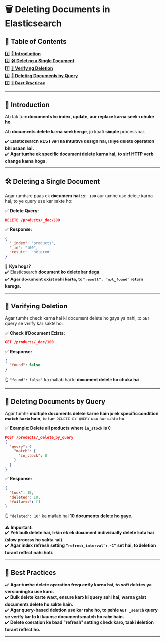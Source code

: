 # 🗑️ **Deleting Documents in Elasticsearch**  

## 📌 **Table of Contents**  

1️⃣ **[🔹 Introduction](#1)**  
2️⃣ **[🛠️ Deleting a Single Document](#2)**  
3️⃣ **[🚀 Verifying Deletion](#3)**  
4️⃣ **[📝 Deleting Documents by Query](#4)**  
5️⃣ **[🎯 Best Practices](#5)**  

---

## 🔹 **Introduction**  <a id="1"></a>
Ab tak tum **documents ko index, update, aur replace karna seekh chuke ho**.  

Ab **documents delete karna seekhenge**, jo kaafi **simple** process hai.  

✔️ **Elasticsearch REST API ka intuitive design hai, isliye delete operation bhi asaan hai.**  
✔️ **Agar tumhe ek specific document delete karna hai, to sirf HTTP verb change karna hoga.**  

---

## 🛠️ **Deleting a Single Document**  <a id="2"></a>

Agar tumhare paas ek **document hai `id: 100`** aur tumhe use delete karna hai, to ye query use kar sakte ho:  

✅ **Delete Query:**  
```json
DELETE /products/_doc/100
```

✅ **Response:**  
```json
{
  "_index": "products",
  "_id": "100",
  "result": "deleted"
}
```

🔹 **Kya hoga?**  
✔️ Elasticsearch **document ko delete kar dega**.  
✔️ **Agar document exist nahi karta, to `"result": "not_found"` return karega.**  

---

## 🚀 **Verifying Deletion**  <a id="3"></a>

Agar tumhe check karna hai ki document delete ho gaya ya nahi, to `GET` query se verify kar sakte ho:  

✅ **Check if Document Exists:**  
```json
GET /products/_doc/100
```

✅ **Response:**  
```json
{
  "found": false
}
```

👆 `"found": false"` ka matlab hai ki **document delete ho chuka hai**.  

---

## 📝 **Deleting Documents by Query**  <a id="4"></a>

Agar tumhe **multiple documents delete karne hain jo ek specific condition match karte hain**, to tum `DELETE BY QUERY` use kar sakte ho.  

✅ **Example: Delete all products where `in_stock` is 0**  
```json
POST /products/_delete_by_query
{
  "query": {
    "match": {
      "in_stock": 0
    }
  }
}
```

✅ **Response:**  
```json
{
  "took": 45,
  "deleted": 10,
  "failures": []
}
```

👆 `"deleted": 10"` ka matlab hai **10 documents delete ho gaye**.  

⚠️ **Important:**  
✔️ **Yeh bulk delete hai, lekin ek ek document individually delete hota hai (slow process ho sakta hai).**  
✔️ **Agar index refresh setting `"refresh_interval": -1"` set hai, to deletion turant reflect nahi hoti.**  

---

## 🎯 **Best Practices**  <a id="5"></a>

✔️ **Agar tumhe delete operation frequently karna hai, to soft deletes ya versioning ka use karo.**  
✔️ **Bulk delete karte waqt, ensure karo ki query sahi hai, warna galat documents delete ho sakte hain.**  
✔️ **Agar query-based deletion use kar rahe ho, to pehle `GET _search` query se verify kar lo ki kaunse documents match ho rahe hain.**  
✔️ **Delete operation ke baad "refresh" setting check karo, taaki deletion turant reflect ho.**  

---

